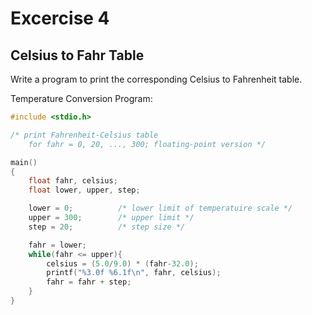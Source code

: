 <h1>Excercise 4</h1>
<h2>Celsius to Fahr Table</h2>
Write a program to print the corresponding Celsius to Fahrenheit table.

Temperature Conversion Program:
```c
#include <stdio.h>

/* print Fahrenheit-Celsius table 
    for fahr = 0, 20, ..., 300; floating-point version */

main()
{
    float fahr, celsius;
    float lower, upper, step;

    lower = 0;          /* lower limit of temperatuire scale */ 
    upper = 300;        /* upper limit */ 
    step = 20;          /* step size */

    fahr = lower;
    while(fahr <= upper){
        celsius = (5.0/9.0) * (fahr-32.0);
        printf("%3.0f %6.1f\n", fahr, celsius);
        fahr = fahr + step;
    }
}
```
